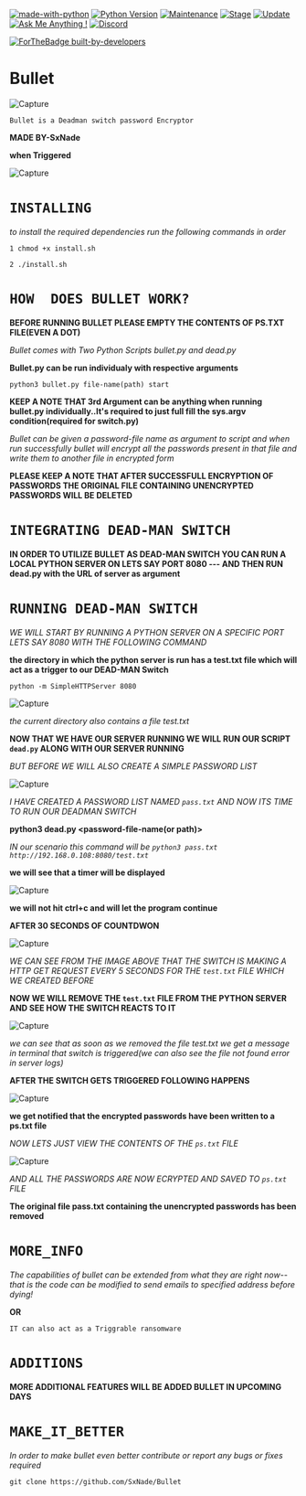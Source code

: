[![made-with-python](https://img.shields.io/badge/Made%20with-Python-1f425f.svg)](https://www.python.org/)
[![Python Version](https://img.shields.io/badge/python-3.6+-green)](https://www.python.org)
[![Maintenance](https://img.shields.io/badge/Maintained%3F-yes-green.svg)](https://github.com/SxNade)
[![Stage](https://img.shields.io/badge/Release-Stable-brightgreen.svg)](https://github.com/SxNade/Thor)
[![Update](https://img.shields.io/badge/updated-today-brightgreen)](https://github.com/SxNade/Thor/commits/main)
[![Ask Me Anything !](https://img.shields.io/badge/Ask%20me-anything-1abc9c.svg)](https://github.com/SxNade)
[![Discord](https://img.shields.io/discord/591914197219016707.svg?label=&logo=discord&logoColor=ffffff&color=7389D8&labelColor=6A7EC2)](https://github.com/SxNade)

[![ForTheBadge built-by-developers](http://ForTheBadge.com/images/badges/built-by-developers.svg)](https://github.com/SxNade)

# Bullet

![Capture](https://thumbs.gfycat.com/BriskScalyDodo-size_restricted.gif)

`Bullet is a Deadman switch password Encryptor`

**MADE BY-SxNade**

**when Triggered**

![Capture](https://raw.githubusercontent.com/SxNade/Bullet/main/imgs/bullet.gif)


# `INSTALLING`

*to install the required dependencies run the following commands in order*

`1 chmod +x install.sh`

`2 ./install.sh`

# `HOW  DOES BULLET WORK?`

**BEFORE RUNNING BULLET PLEASE EMPTY THE CONTENTS OF PS.TXT FILE(EVEN A DOT)**

*Bullet comes with Two Python Scripts bullet.py and dead.py*

**Bullet.py can be run individualy with respective arguments**

`python3 bullet.py file-name(path) start`

**KEEP A NOTE THAT 3rd Argument can be anything when running bullet.py individually..It's required to just full fill the sys.argv condition(required for switch.py)**

*Bullet can be given a password-file name as argument to script and when run successfully bullet will encrypt all the passwords present in that file and write them to another file  in encrypted form*

**PLEASE KEEP A NOTE THAT AFTER SUCCESSFULL ENCRYPTION OF PASSWORDS THE ORIGINAL FILE CONTAINING UNENCRYPTED PASSWORDS WILL BE DELETED**

# `INTEGRATING DEAD-MAN SWITCH`

**IN ORDER TO UTILIZE BULLET AS DEAD-MAN SWITCH YOU CAN RUN A LOCAL PYTHON SERVER ON LETS SAY PORT 8080 --- AND THEN RUN dead.py with the URL of server as argument**

# `RUNNING DEAD-MAN SWITCH`

*WE WILL START BY RUNNING A PYTHON SERVER ON A SPECIFIC PORT LETS SAY 8080 WITH THE FOLLOWING COMMAND*

**the directory in which the python server is run has a test.txt file which will act as a trigger to our DEAD-MAN Switch**


`python -m SimpleHTTPServer 8080`

![Capture](https://raw.githubusercontent.com/SxNade/Bullet/main/imgs/server.png)

*the current directory also contains a file test.txt*

**NOW THAT WE HAVE OUR SERVER RUNNING WE WILL RUN OUR SCRIPT `dead.py` ALONG WITH OUR SERVER RUNNING**

*BUT BEFORE WE WILL ALSO CREATE A SIMPLE PASSWORD LIST*

![Capture](https://raw.githubusercontent.com/SxNade/Bullet/main/imgs/pass_list.png)

*I HAVE CREATED A PASSWORD LIST NAMED `pass.txt` AND NOW ITS TIME TO RUN OUR DEADMAN SWITCH*


**python3 dead.py <password-file-name(or path)> <server-url>**
  
*IN our scenario this command will be `python3 pass.txt http://192.168.0.108:8080/test.txt`*

**we will see that a timer will be displayed**

![Capture](https://raw.githubusercontent.com/SxNade/Bullet/main/imgs/count.png)

**we will not hit ctrl+c and will let the program continue**

**AFTER 30 SECONDS OF COUNTDWON**

![Capture](https://raw.githubusercontent.com/SxNade/Bullet/main/imgs/requests.png)

*WE CAN SEE FROM THE IMAGE ABOVE THAT THE SWITCH IS MAKING A HTTP GET REQUEST EVERY 5 SECONDS FOR THE `test.txt` FILE WHICH WE CREATED BEFORE*

**NOW WE WILL REMOVE THE `test.txt` FILE FROM THE PYTHON SERVER AND SEE HOW THE SWITCH REACTS TO IT**

![Capture](https://raw.githubusercontent.com/SxNade/Bullet/main/imgs/triggered.png)

*we can see that as soon as we removed the file test.txt we get a message in terminal that switch is triggered(we can also see the file not found error in server logs)*

**AFTER THE SWITCH GETS TRIGGERED FOLLOWING HAPPENS**

![Capture](https://raw.githubusercontent.com/SxNade/Bullet/main/imgs/executed.png)

**we get notified that the encrypted passwords have been written to a ps.txt file**

*NOW LETS JUST VIEW THE CONTENTS OF THE `ps.txt` FILE*

![Capture](https://raw.githubusercontent.com/SxNade/Bullet/main/imgs/enc_ps.png)

*AND ALL THE PASSWORDS ARE NOW ECRYPTED AND SAVED TO `ps.txt` FILE*

**The original file pass.txt containing the unencrypted passwords has been removed**

# `MORE_INFO`

*The capabilities of bullet can be extended from what they are right now-- that is the code can be modified to send emails to specified address before dying!*

**OR**

`IT can also act as a Triggrable ransomware`

# `ADDITIONS`

**MORE ADDITIONAL FEATURES WILL BE ADDED BULLET IN UPCOMING DAYS**


# `MAKE_IT_BETTER`

*In order to make bullet even better contribute or report any bugs or fixes required*

`git clone https://github.com/SxNade/Bullet`

